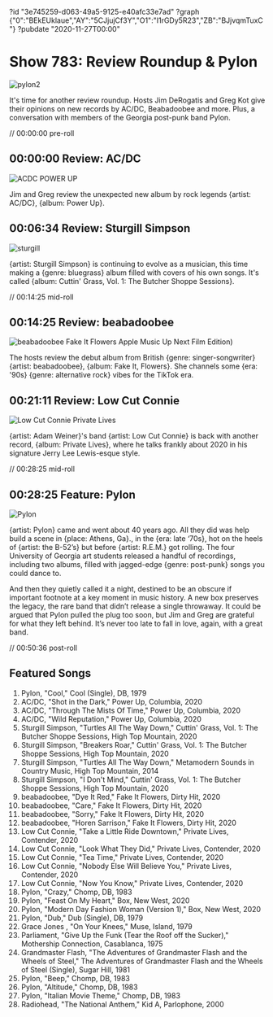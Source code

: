 ?id "3e745259-d063-49a5-9125-e40afc33e7ad"
?graph {"0":"BEkEUklaue","AY":"5CJjujCf3Y","O1":"I1rGDy5R23","ZB":"BJjvqmTuxC"}
?pubdate "2020-11-27T00:00"
# Show 783: Review Roundup & Pylon
![pylon2](https://static.soundopinions.org/images/2020/pylon.jpeg)

It's time for another review roundup. Hosts Jim DeRogatis and Greg Kot give their opinions on new records by AC/DC, Beabadoobee and more. Plus, a conversation with members of the Georgia post-punk band Pylon. 


// 00:00:00 pre-roll


## 00:00:00 Review: AC/DC

![ACDC POWER UP](https://static.soundopinions.org/assets/783/012.jpg)

Jim and Greg review the unexpected new album by rock legends {artist: AC/DC}, {album: Power Up}.


## 00:06:34 Review: Sturgill Simpson
![sturgill](https://static.soundopinions.org/images/2020/sturgill2.jpeg)

{artist: Sturgill Simpson} is continuing to evolve as a musician, this time making a {genre: bluegrass} album filled with covers of his own songs. It's called {album: Cuttin' Grass, Vol. 1: The Butcher Shoppe Sessions}.


// 00:14:25 mid-roll

## 00:14:25 Review: beabadoobee

![beabadoobee Fake It Flowers Apple Music Up Next Film Edition)](https://static.soundopinions.org/assets/783/O12.jpg)

The hosts review the debut album from British {genre: singer-songwriter} {artist: beabadoobee}, {album: Fake It, Flowers}. She channels some {era: '90s} {genre: alternative rock} vibes for the TikTok era.


## 00:21:11 Review: Low Cut Connie

![Low Cut Connie Private Lives](https://static.soundopinions.org/assets/783/ZB12.jpg)

{artist: Adam Weiner}'s band {artist: Low Cut Connie} is back with another record, {album: Private Lives}, where he talks frankly about 2020 in his signature Jerry Lee Lewis-esque style.


// 00:28:25 mid-roll

## 00:28:25 Feature: Pylon
![Pylon](https://static.soundopinions.org/images/2020/pylon.jpeg)

{artist: Pylon} came and went about 40 years ago. All they did was help build a scene in {place: Athens, Ga}., in the {era: late ‘70s}, hot on the heels of {artist: the B-52’s} but before {artist: R.E.M.} got rolling. The four University of Georgia art students released a handful of recordings, including two albums, filled with jagged-edge {genre: post-punk} songs you could dance to.

And then they quietly called it a night, destined to be an obscure if important footnote at a key moment in music history. A new box preserves the legacy, the rare band that didn’t release a single throwaway. It could be argued that Pylon pulled the plug too soon, but Jim and Greg are grateful for what they left behind. It’s never too late to fall in love, again, with a great band.


// 00:50:36 post-roll


## Featured Songs

1. Pylon, "Cool," Cool (Single), DB, 1979
1. AC/DC, "Shot in the Dark," Power Up, Columbia, 2020
1. AC/DC, "Through The Mists Of Time," Power Up, Columbia, 2020
1. AC/DC, "Wild Reputation," Power Up, Columbia, 2020
1. Sturgill Simpson, "Turtles All The Way Down," Cuttin' Grass, Vol. 1: The Butcher Shoppe Sessions, High Top Mountain, 2020
1. Sturgill Simpson, "Breakers Roar," Cuttin' Grass, Vol. 1: The Butcher Shoppe Sessions, High Top Mountain, 2020
1. Sturgill Simpson, "Turtles All The Way Down," Metamodern Sounds in Country Music, High Top Mountain, 2014
1. Sturgill Simpson, "I Don't Mind," Cuttin' Grass, Vol. 1: The Butcher Shoppe Sessions, High Top Mountain, 2020
1. beabadoobee, "Dye It Red," Fake It Flowers, Dirty Hit, 2020
1. beabadoobee, "Care," Fake It Flowers, Dirty Hit, 2020
1. beabadoobee, "Sorry," Fake It Flowers, Dirty Hit, 2020
1. beabadoobee, "Horen Sarrison," Fake It Flowers, Dirty Hit, 2020
1. Low Cut Connie, "Take a Little Ride Downtown," Private Lives, Contender, 2020
1. Low Cut Connie, "Look What They Did," Private Lives, Contender, 2020
1. Low Cut Connie, "Tea Time," Private Lives, Contender, 2020
1. Low Cut Connie, "Nobody Else Will Believe You," Private Lives, Contender, 2020
1. Low Cut Connie, "Now You Know," Private Lives, Contender, 2020
1. Pylon, "Crazy," Chomp, DB, 1983
1. Pylon, "Feast On My Heart," Box, New West, 2020
1. Pylon, "Modern Day Fashion Woman (Version 1)," Box, New West, 2020
1. Pylon, "Dub," Dub (Single), DB, 1979
1. Grace Jones , "On Your Knees," Muse, Island, 1979
1. Parliament, "Give Up the Funk (Tear the Roof off the Sucker)," Mothership Connection, Casablanca, 1975
1. Grandmaster Flash, "The Adventures of Grandmaster Flash and the Wheels of Steel," The Adventures of Grandmaster Flash and the Wheels of Steel (Single), Sugar Hill, 1981
1. Pylon, "Beep," Chomp, DB, 1983
1. Pylon, "Altitude," Chomp, DB, 1983
1. Pylon, "Italian Movie Theme," Chomp, DB, 1983
1. Radiohead, "The National Anthem," Kid A, Parlophone, 2000

